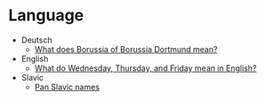 # Language

- Deutsch
  - [What does Borussia of Borussia Dortmund mean?](/language/deutsch/what-does-borussia-mean.md)
- English
  - [What do Wednesday, Thursday, and Friday mean in English?](/language/english/meaning-of-wednesday-thursday-friday.md)
- Slavic
  - [Pan Slavic names](/language/slavic/pan-slavic-names.md)
